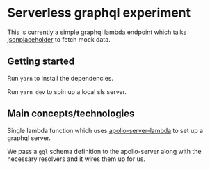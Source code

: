 # Serverless graphql experiment

This is currently a simple graphql lambda endpoint which talks [jsonplaceholder](https://jsonplaceholder.typicode.com/) to fetch mock data.

## Getting started

Run `yarn` to install the dependencies.

Run `yarn dev` to spin up a local sls server.

## Main concepts/technologies

Single lambda function which uses [apollo-server-lambda](https://www.npmjs.com/package/apollo-server-lambda) to set up a graphql server.

We pass a `gql` schema definition to the apollo-server along with the necessary resolvers and it wires them up for us.
